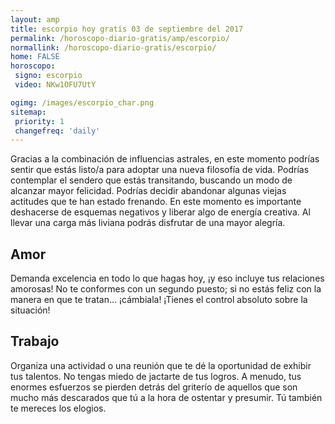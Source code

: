 ```yaml
---
layout: amp
title: escorpio hoy gratis 03 de septiembre del 2017 
permalink: /horoscopo-diario-gratis/amp/escorpio/
normallink: /horoscopo-diario-gratis/escorpio/
home: FALSE
horoscopo:
 signo: escorpio
 video: NKw1OFU7UtY

ogimg: /images/escorpio_char.png
sitemap:
 priority: 1
 changefreq: 'daily'
---
```



Gracias a la combinación de influencias astrales, en este momento podrías sentir que estás listo/a para adoptar una nueva filosofía de vida. Podrías contemplar el sendero que estás transitando, buscando un modo de alcanzar mayor felicidad. Podrías decidir abandonar algunas viejas actitudes que te han estado frenando. En este momento es importante deshacerse de esquemas negativos y liberar algo de energía creativa. Al llevar una carga más liviana podrás disfrutar de una mayor alegría.

## Amor

Demanda excelencia en todo lo que hagas hoy, ¡y eso incluye tus relaciones amorosas! No te conformes con un segundo puesto; si no estás feliz con la manera en que te tratan... ¡cámbiala! ¡Tienes el control absoluto sobre la situación!

## Trabajo

Organiza una actividad o una reunión que te dé la oportunidad de exhibir tus talentos. No tengas miedo de jactarte de tus logros. A menudo, tus enormes esfuerzos se pierden detrás del griterío de aquellos que son mucho más descarados que tú a la hora de ostentar y presumir. Tú también te mereces los elogios.